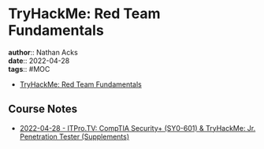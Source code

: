# TryHackMe: Red Team Fundamentals

**author**:: Nathan Acks  
**date**:: 2022-04-28  
**tags**:: #MOC

* [TryHackMe: Red Team Fundamentals](https://tryhackme.com/room/redteamfundamentals)

## Course Notes

* [2022-04-28 - ITPro.TV: CompTIA Security+ (SY0-601) & TryHackMe: Jr. Penetration Tester (Supplements)](../log/2022-04-28-itprotv-comptia-security-plus-and-tryhackme-jr-penetration-tester-supplements.md)

